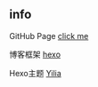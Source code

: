 ## info

GitHub Page [click me](https://oceanover.github.io/)

博客框架 [hexo](https://hexo.io/zh-cn/)

Hexo主题 [Yilia](https://github.com/iissnan/hexo-theme-next)
